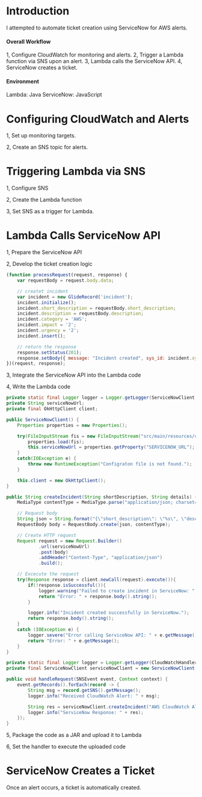 # Introduction
I attempted to automate ticket creation using ServiceNow for AWS alerts.
#### Overall Workflow
1, Configure CloudWatch for monitoring and alerts.
2, Trigger a Lambda function via SNS upon an alert.
3, Lambda calls the ServiceNow API.
4, ServiceNow creates a ticket.
#### Environment
Lambda: Java
ServiceNow: JavaScript
# Configuring CloudWatch and Alerts
1, Set up monitoring targets.

2, Create an SNS topic for alerts.

# Triggering Lambda via SNS
1, Configure SNS

2, Create the Lambda function

3, Set SNS as a trigger for Lambda.

# Lambda Calls ServiceNow API
1, Prepare the ServiceNow API

2, Develop the ticket creation logic

```javascript:ServiceNowCode.js
(function processRequest(request, response) {
    var requestBody = request.body.data;

    // createt incident
    var incident = new GlideRecord('incident');
    incident.initialize();
    incident.short_description = requestBody.short_description;
    incident.description = requestBody.description;
    incident.category = 'AWS';
    incident.impact = '2';
    incident.urgency = '2';
    incident.insert();

    // return the response
    response.setStatus(201);
    response.setBody({ message: "Incident created", sys_id: incident.sys_id });
})(request, response);
```
3, Integrate the ServiceNow API into the Lambda code

4, Write the Lambda code
```java:ServiceNowClient.java
private static final Logger logger = Logger.getLogger(ServiceNowClient.class.getName());
private String serviceNowUrl;
private final OkHttpClient client;

public ServiceNowClient() {
    Properties properties = new Properties();

    try(FileInputStream fis = new FileInputStream("src/main/resources/config.properties")){
        properties.load(fis);
        this.serviceNowUrl = properties.getProperty("SERVICENOW_URL");
    }
    catch(IOException e) {
        throw new RuntimeException("Configraton file is not found.");
    }

    this.client = new OkHttpClient();
}

public String createIncident(String shortDescription, String details) {
    MediaType contentType = MediaType.parse("application/json; charset=utf-8");

    // Request body
    String json = String.format("{\"short_description\": \"%s\", \"description\": \"%s\"}", shortDescription, details);
    RequestBody body = RequestBody.create(json, contentType);

    // Create HTTP request
    Request request = new Request.Builder()
            .url(serviceNowUrl)
            .post(body)
            .addHeader("Content-Type", "application/json")
            .build();

    // Excecute the request
    try(Response response = client.newCall(request).execute()){
        if(!response.isSuccessful()){
            logger.warning("Failed to create incident in ServiceNow: " + response.body().string());
            return "Error: " + response.body().string();
        }

        logger.info("Incident created successfully in ServiceNow.");
        return response.body().string();
    }
    catch (IOException e) {
        logger.severe("Error calling ServiceNow API: " + e.getMessage());
        return "Error: " + e.getMessage();
    }
}
```
```java:CloudWatchHandler.java
private static final Logger logger = Logger.getLogger(CloudWatchHandler.class.getName());
private final ServiceNowClient serviceNowClient = new ServiceNowClient();

public void handleRequest(SNSEvent event, Context context) {
    event.getRecords().forEach(record -> {
        String msg = record.getSNS().getMessage();
        logger.info("Received CloudWatch Alert: " + msg);

        String res = serviceNowClient.createIncident("AWS CloudWatch Alert", msg);
        logger.info("ServiceNow Response: " + res);
    });
}
```
5, Package the code as a JAR and upload it to Lambda

6, Set the handler to execute the uploaded code

# ServiceNow Creates a Ticket
Once an alert occurs, a ticket is automatically created.
